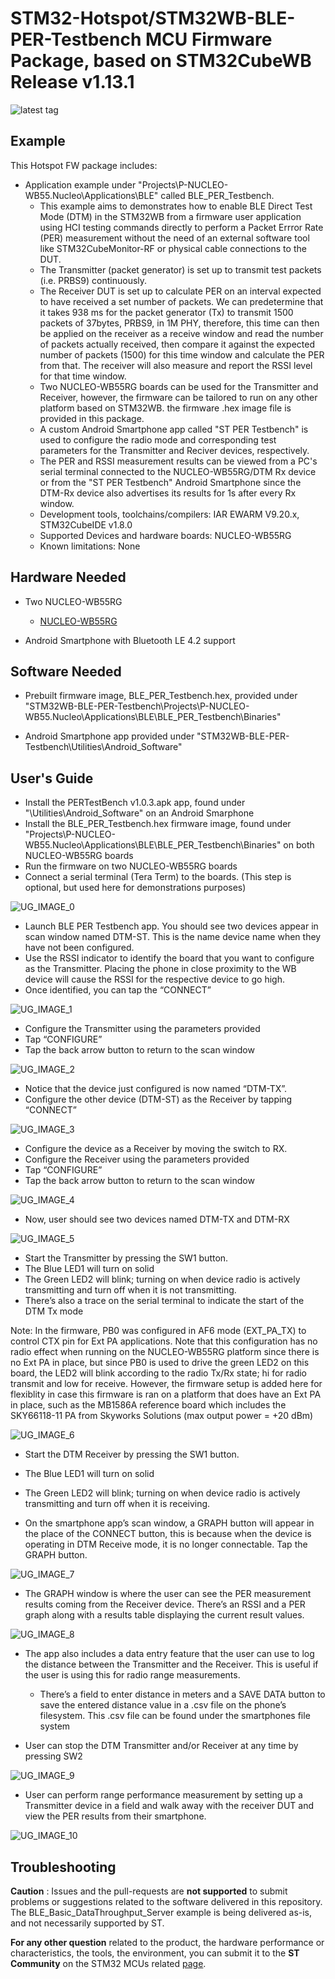 # STM32-Hotspot/STM32WB-BLE-PER-Testbench MCU Firmware Package, based on STM32CubeWB Release v1.13.1

![latest tag](https://img.shields.io/github/v/tag/STMicroelectronics/STM32CubeWB.svg?color=brightgreen)

## Example

This Hotspot FW package includes:
* Application example under "Projects\P-NUCLEO-WB55.Nucleo\Applications\BLE" called BLE_PER_Testbench.     
   * This example aims to demonstrates how to enable BLE Direct Test Mode (DTM) in the STM32WB from a firmware user application using HCI testing commands directly to perform a Packet Errror Rate (PER) measurement without the need of an external software tool like STM32CubeMonitor-RF or physical cable connections to the DUT.  
   * The Transmitter (packet generator) is set up to transmit test packets (i.e. PRBS9) continuously. 
   * The Receiver DUT is set up to calculate PER on an interval expected to have received a set number of packets. We can predetermine that it takes 938 ms for the packet generator (Tx) to transmit 1500 packets of 37bytes, PRBS9, in 1M PHY, therefore, this time can then be applied on the receiver as a receive window and read the number of packets actually received, then compare it against the expected number of packets (1500) for this time window and calculate the PER from that.  The receiver will also measure and report the RSSI level for that time window. 
   * Two NUCLEO-WB55RG boards can be used for the Transmitter and Receiver, however, the firmware can be tailored to run on any other platform based on STM32WB. the firmware .hex image file is provided in this package. 
   * A custom Android Smartphone app called "ST PER Testbench" is used to configure the radio mode and corresponding test parameters for the Transmitter and Reciver devices, respectively. 
   * The PER and RSSI measurement results can be viewed from a PC's serial terminal connected to the NUCLEO-WB55RG/DTM Rx device or from the "ST PER Testbench" Android Smartphone since the DTM-Rx device also advertises its results for 1s after every Rx window. 
   * Development tools, toolchains/compilers: IAR EWARM V9.20.x, STM32CubeIDE v1.8.0
   * Supported Devices and hardware boards: NUCLEO-WB55RG
   * Known limitations: None

## Hardware Needed

  * Two NUCLEO-WB55RG
    * [NUCLEO-WB55RG](https://www.st.com/en/evaluation-tools/nucleo-wb55rg.html)
	
  * Android Smartphone with Bluetooth LE 4.2 support
  
## Software Needed

  * Prebuilt firmware image, BLE_PER_Testbench.hex, provided under "STM32WB-BLE-PER-Testbench\Projects\P-NUCLEO-WB55.Nucleo\Applications\BLE\BLE_PER_Testbench\Binaries"
	
  * Android Smartphone app provided under "STM32WB-BLE-PER-Testbench\Utilities\Android_Software"

## User's Guide
* Install the PERTestBench v1.0.3.apk app, found under "\Utilities\Android_Software" on an Android Smarphone 
* Install the BLE_PER_Testbench.hex firmware image, found under "Projects\P-NUCLEO-WB55.Nucleo\Applications\BLE\BLE_PER_Testbench\Binaries" on both NUCLEO-WB55RG boards 
* Run the firmware on two NUCLEO-WB55RG boards
* Connect a serial terminal (Tera Term) to the boards. (This step is optional, but used here for demonstrations purposes) 

![UG_IMAGE_0](Utilities/Media/Images/Users_Guide/UG_image_0.jpg)


* Launch BLE PER Testbench app. You should see two devices appear in scan window named DTM-ST. This is the name device name when they have not been configured. 
* Use the RSSI indicator to identify the board that you want to configure as the Transmitter. Placing the phone in close proximity to the WB device will cause the RSSI for the respective device to go high. 
* Once identified, you can tap the “CONNECT”

![UG_IMAGE_1](Utilities/Media/Images/Users_Guide/UG_image_1.jpg)


* Configure the Transmitter using the parameters provided
* Tap “CONFIGURE”
* Tap the back arrow button to return to the scan window

![UG_IMAGE_2](Utilities/Media/Images/Users_Guide/UG_image_2.jpg)


* Notice that the device just configured is now named “DTM-TX”. 
* Configure the other device (DTM-ST) as the Receiver by tapping “CONNECT”

![UG_IMAGE_3](Utilities/Media/Images/Users_Guide/UG_image_3.jpg)


* Configure the device as a Receiver by moving the switch to RX. 
* Configure the Receiver using the parameters provided 
* Tap “CONFIGURE”
* Tap the back arrow button to return to the scan window

![UG_IMAGE_4](Utilities/Media/Images/Users_Guide/UG_image_4.jpg)


* Now, user should see two devices named DTM-TX and DTM-RX

![UG_IMAGE_5](Utilities/Media/Images/Users_Guide/UG_image_5.jpg)


* Start the Transmitter by pressing the SW1 button. 
* The Blue LED1 will turn on solid
* The Green LED2 will blink; turning on when device radio is actively transmitting and turn off when it is not transmitting. 
* There’s also a trace on the serial terminal to indicate the start of the DTM Tx mode

Note: In the firmware, PB0 was configured in AF6 mode (EXT_PA_TX) to control CTX pin for Ext PA applications. Note that this configuration has no radio effect when running on the NUCLEO-WB55RG platform since there is no Ext PA in place, but since PB0 is used to drive the green LED2 on this board, the LED2 will blink according to the radio Tx/Rx state;  hi for radio transmit and low for receive. However, the firmware setup is added here for flexiblity in case this firmware is ran on a platform that does have an Ext PA in place, such as the MB1586A reference board which includes the SKY66118-11 PA from Skyworks Solutions (max output power = +20 dBm)

![UG_IMAGE_6](Utilities/Media/Images/Users_Guide/UG_image_6.jpg)


* Start the DTM Receiver by pressing the SW1 button.
* The Blue LED1 will turn on solid 
* The Green LED2 will blink; turning on when device radio is actively transmitting and turn off when it is receiving. 

* On the smartphone app’s scan window, a GRAPH button will appear in the place of the CONNECT button, this is because when the device is operating in DTM Receive mode, it is no longer connectable. Tap the GRAPH button. 

![UG_IMAGE_7](Utilities/Media/Images/Users_Guide/UG_image_7.jpg)


* The GRAPH window is where the user can see the PER measurement results coming from the Receiver device. There’s an RSSI and a PER graph along with a results table displaying the current result values.   

![UG_IMAGE_8](Utilities/Media/Images/Users_Guide/UG_image_8.jpg)


* The app also includes a data entry feature that the user can use to log the distance between the Transmitter and the Receiver. This is useful if the user is using this for radio range measurements. 
	* There’s a field to enter distance in meters and a SAVE DATA button to save the entered distance value in a .csv file on the phone’s filesystem.  This .csv file can be found under the smartphones file system

* User can stop the DTM Transmitter and/or Receiver at any time by pressing SW2 

![UG_IMAGE_9](Utilities/Media/Images/Users_Guide/UG_image_9.jpg)


* User can perform range performance measurement by setting up a Transmitter device in a field and walk away with the receiver DUT and view the PER results from their smartphone. 

![UG_IMAGE_10](Utilities/Media/Images/Users_Guide/UG_image_10.jpg)  


## Troubleshooting

**Caution** : Issues and the pull-requests are **not supported** to submit problems or suggestions related to the software delivered in this repository. The BLE_Basic_DataThroughput_Server example is being delivered as-is, and not necessarily supported by ST.

**For any other question** related to the product, the hardware performance or characteristics, the tools, the environment, you can submit it to the **ST Community** on the STM32 MCUs related [page](https://community.st.com/s/topic/0TO0X000000BSqSWAW/stm32-mcus).
